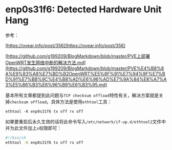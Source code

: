 # enp0s31f6: Detected Hardware Unit Hang

参考：

[https://ovear.info/post/356](https://ovear.info/post/356)

[https://github.com/g199209/BlogMarkdown/blob/master/PVE上部署OpenWRT发生网络中断的解决方法.md](https://github.com/g199209/BlogMarkdown/blob/master/PVE%E4%B8%8A%E9%83%A8%E7%BD%B2OpenWRT%E5%8F%91%E7%94%9F%E7%BD%91%E7%BB%9C%E4%B8%AD%E6%96%AD%E7%9A%84%E8%A7%A3%E5%86%B3%E6%96%B9%E6%B3%95.md)

基本所有文章都提到此问题与`TCP checksum offload`​特性有关，解决方案就是关掉`checksum offload`​。具体方法是使用`ethtool`​工具：

```shell
ethtool -K enp0s31f6 tx off rx off
```

如果要重启后永久生效的话将此命令写入`/etc/network/if-up.d/ethtool2`​文件中并为此文件加上`x`​权限即可：

```bash
#!/bin/sh
ethtool -K enp0s31f6 tx off rx off
```
